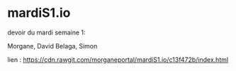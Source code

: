 # mardiS1.io


devoir du mardi semaine 1:

Morgane, David Belaga, Simon

lien : 
https://cdn.rawgit.com/morganeportal/mardiS1.io/c13f472b/index.html


